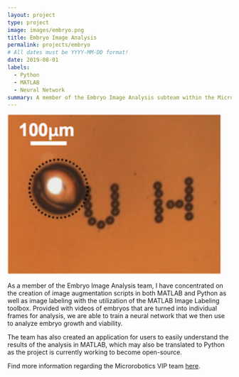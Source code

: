```yaml
---
layout: project
type: project
image: images/embryo.png
title: Embryo Image Analysis
permalink: projects/embryo
# All dates must be YYYY-MM-DD format!
date: 2019-08-01
labels:
  - Python
  - MATLAB
  - Neural Network
summary: A member of the Embryo Image Analysis subteam within the Microrobotics Vertically Integrated Project (VIP) Team.
---
```


<img class="ui image" src="../images/embryo.png">

As a member of the Embryo Image Analysis team, I have concentrated on the creation of image augmentation scripts in both MATLAB and Python as well as image labeling with the utilization of the MATLAB Image Labeling toolbox. Provided with videos of embryos that are turned into individual frames for analysis, we are able to train a neural network that we then use to analyze embryo growth and viability.

The team has also created an application for users to easily understand the results of the analysis in MATLAB, which may also be translated to Python as the project is currently working to become open-source.

Find more information regarding the Microrobotics VIP team [here](https://sites.google.com/a/hawaii.edu/uh-vip/teams/micro).



